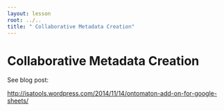 ```yaml
---
layout: lesson
root: ../..
title: " Collaborative Metadata Creation"
---
```



# Collaborative Metadata Creation #

See blog post:

http://isatools.wordpress.com/2014/11/14/ontomaton-add-on-for-google-sheets/



